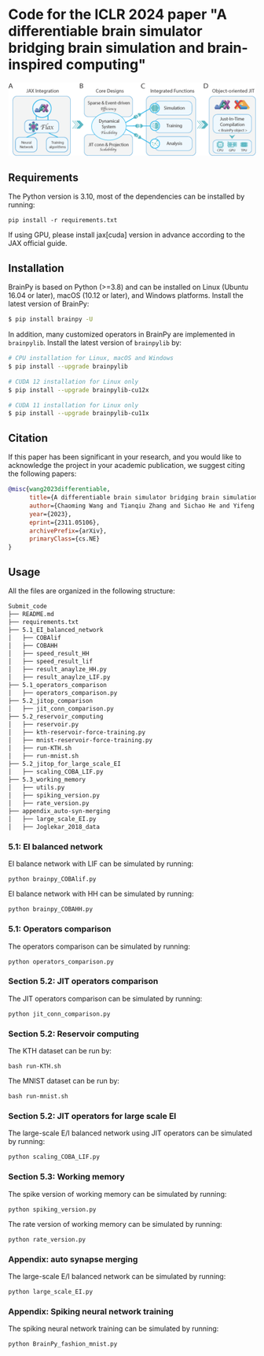 # Code for the ICLR 2024 paper "A differentiable brain simulator bridging brain simulation and brain-inspired computing"


![BrainPy](./figures/design.png)

## Requirements
The Python version is 3.10, most of the dependencies can be installed by running:
```
pip install -r requirements.txt
```
If using GPU, please install jax[cuda] version in advance according to the JAX official guide.



## Installation

BrainPy is based on Python (>=3.8) and can be installed on Linux (Ubuntu 16.04 or later), macOS (10.12 or later), and Windows platforms. Install the latest version of BrainPy:

```bash
$ pip install brainpy -U
```

In addition, many customized operators in BrainPy are implemented in ``brainpylib``.
Install the latest version of `brainpylib` by:

```bash
# CPU installation for Linux, macOS and Windows
$ pip install --upgrade brainpylib
```

```bash
# CUDA 12 installation for Linux only
$ pip install --upgrade brainpylib-cu12x
```

```bash
# CUDA 11 installation for Linux only
$ pip install --upgrade brainpylib-cu11x
```

## Citation
If this paper has been significant in your research, and you would like to acknowledge the project in your academic publication, we suggest citing the following papers:
```bibtex
@misc{wang2023differentiable,
      title={A differentiable brain simulator bridging brain simulation and brain-inspired computing}, 
      author={Chaoming Wang and Tianqiu Zhang and Sichao He and Yifeng Gong and Hongyaoxing Gu and Shangyang Li and Si Wu},
      year={2023},
      eprint={2311.05106},
      archivePrefix={arXiv},
      primaryClass={cs.NE}
}
```


## Usage
All the files are organized in the following structure:
```
Submit_code
├── README.md
├── requirements.txt
├── 5.1_EI_balanced_network
│   ├── COBAlif
│   ├── COBAHH
│   ├── speed_result_HH
│   ├── speed_result_lif
│   ├── result_anaylze_HH.py
│   ├── result_anaylze_LIF.py
├── 5.1_operators_comparison
│   ├── operators_comparison.py
├── 5.2_jitop_comparison
│   ├── jit_conn_comparison.py
├── 5.2_reservoir_computing
│   ├── reservoir.py
│   ├── kth-reservoir-force-training.py
│   ├── mnist-reservoir-force-training.py
│   ├── run-KTH.sh
│   ├── run-mnist.sh
├── 5.2_jitop_for_large_scale_EI
│   ├── scaling_COBA_LIF.py
├── 5.3_working_memory
│   ├── utils.py
│   ├── spiking_version.py
│   ├── rate_version.py
├── appendix_auto-syn-merging
│   ├── large_scale_EI.py
│   ├── Joglekar_2018_data
```

### 5.1: EI balanced network
EI balance network with LIF can be simulated by running:
```
python brainpy_COBAlif.py
```
EI balance network with HH can be simulated by running:
```
python brainpy_COBAHH.py
```

### 5.1: Operators comparison
The operators comparison can be simulated by running:
```
python operators_comparison.py
```

### Section 5.2: JIT operators comparison
The JIT operators comparison can be simulated by running:
```
python jit_conn_comparison.py
```

### Section 5.2: Reservoir computing
The KTH dataset can be run by:
```
bash run-KTH.sh
```

The MNIST dataset can be run by:
```
bash run-mnist.sh
```

### Section 5.2: JIT operators for large scale EI
The large-scale E/I balanced network using JIT operators can be simulated by running:
```
python scaling_COBA_LIF.py
```

### Section 5.3: Working memory
The spike version of working memory can be simulated by running:
```
python spiking_version.py
```
The rate version of working memory can be simulated by running:
```
python rate_version.py
```

### Appendix: auto synapse merging
The large-scale E/I balanced network can be simulated by running:
```
python large_scale_EI.py
```

### Appendix: Spiking neural network training
The spiking neural network training can be simulated by running:
```
python BrainPy_fashion_mnist.py
```
